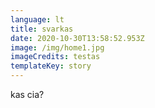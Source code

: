 ```yaml
---
language: lt
title: svarkas
date: 2020-10-30T13:58:52.953Z
image: /img/home1.jpg
imageCredits: testas
templateKey: story
---
```

kas cia?